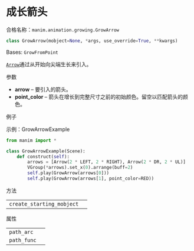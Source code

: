 # 成长箭头

合格名称：`manim.animation.growing.GrowArrow`

```py
class GrowArrow(mobject=None, *args, use_override=True, **kwargs)
```

Bases: `GrowFromPoint`

[`Arrow`]()通过从开始向尖端生长来引入。

参数

- **arrow** – 要引入的箭头。
- **point_color** – 箭头在增长到完整尺寸之前的初始颜色。留空以匹配箭头的颜色。


例子

示例：GrowArrowExample

```py
from manim import *

class GrowArrowExample(Scene):
    def construct(self):
        arrows = [Arrow(2 * LEFT, 2 * RIGHT), Arrow(2 * DR, 2 * UL)]
        VGroup(*arrows).set_x(0).arrange(buff=2)
        self.play(GrowArrow(arrows[0]))
        self.play(GrowArrow(arrows[1], point_color=RED))
```

方法

|||
|-|-|
`create_starting_mobject`|


属性

|||
|-|-|
`path_arc`|
`path_func`|
